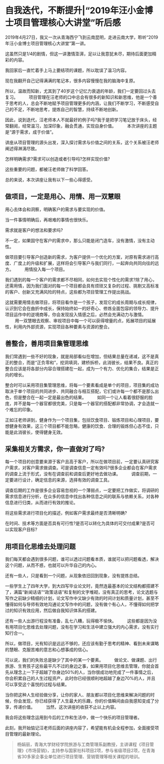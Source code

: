 # 自我迭代，不断提升|“2019年汪小金博士项目管理核心大讲堂”听后感

2019年4月27日，我又一次从青海西宁飞到云南昆明，走进云南大学，聆听“2019年汪小金博士项目管理核心大讲堂”第一讲。

这虽然只是1/4的剧情，但这一讲激情澎湃，足以让我意犹未尽，期待后面更加精彩的内容。

我回家后一直忙着手上马上要结项的课题，所以耽误了温习内容。

现在我翻开自己记得满满的笔记本，很多内容慢慢在我的脑海中复原。

所以，温故而知新，尤其到了40岁这个记忆力衰退的年龄，我们一定要回过头去复习。
　　
项目管理在汪老师的口中总会有很多的新知识和新思维，他是一个善于思考的人，总会不断地赋予项目管理更多的内涵，让我们不断学习，不断感受自己的不足，不断地思考，提炼自己的智慧，持续不断地创新。

因此，说到迭代，汪老师本人不就最好的例子吗?我于是把学习笔记放于床头，经常翻阅，经常温习，加深印象，融会贯通，实现自身价值。
　　
本次讲座的主题是“源于需求，成于价值”。

 讲座从项目管理的源头出发，深入探讨需求与价值之间的关系，这个关系被汪老师阐述得淋漓尽致。
 
 怎样明确需求?需求可以创造或者引导吗?怎样实现价值?
 
 这些重要的问题，都被汪老师做了科学回答。
 
 总的来说，本次讲座让我有以下一些心得感受。

## 做项目，一定是用心、用情、用一双慧眼

用心去体会和洞察，明确客户的需求与要实现的价值。

当一件事情明确后，再艰难的事情也很快乐。

需求就是客户的想法和要求吗? 

不一定，如果固守在客户的需求中，那么只能是闭门造车，没有激情，没有主动性。

做项目要引导客户创造新的需求，为客户提供一个优化的方案，对原有需求进行高度、广度上的升级和扩展，这样将会引导客户与我们同行，一起奔向共同向往的远方。
　　
用情投入每一个项目。

我们遇到的每一个客户的需求都不尽相同，如何去实现个性化的需求?除了用心，还需用情，因为我们面对的每一个项目都会具有烦琐又复杂的过程、挑剔又高标准的客户、创新又充满风险的特点，这些都为项目管理工作提出挑战。

这就需要用情去做项目，将项目看作是一个孩子，发现它的成长周期与成长规律，认识到它会在曲折中成长，保持始终如一的好奇心、修炼全面包容的领导力、提升项目运作中的逆境商等，你会发现投入情感之后，必然会充满动力与激情。
　　
用一双慧眼去观察、审视项目中每一个可以获得增量的点，拓展项目的延展性，利用内外部资源，实现项目各种要素与资源的整合。

## 善整合，善用项目集管理思维


我们常遇到一些不好的现象，就是局部看似在增加，但结果总量在递减，这不是真正的整合，而是“正负零和”，挖洞填洞，建桥拆桥，此消彼长，结果不良。真正的整合应该是将各部分内容合理搭建在一起，成为一个有力、优化的集合，结果是正向的增长。

整合时可以采用项目集管理思维，将每一个要素看成是单个的项目，项目集的成功取决于单个项目的共同进步、共同融合与相互搭配，它们或许每一个都不是那么出色，但是整合在一起一定是最出色的结果。
　　
如同一个让人看着很舒服的脸庞，并不是每一个器官都很完美，只是每一个器官的搭配都非常协调，才会造就一个难忘的印象。

正如汪老师讲到，健身作为一个项目集，包括饮食项目、锻炼项目和心理项目，要想健身有效果，这三个项目都不能忽略，健康的饮食、合理的锻炼但心态不佳，只能是此消彼长，使得健身无效。

## 采集相关方需求，你一直做对了吗?

每一个项目的创意要来源于客户且高于客户，所以在做项目前，一定要认真研究客户需求，对客户需求做调查。可是调查信息一定有效吗?很多企业都会在客户需求的调查上流于形式，没有在调查前和调查后更好地去做功课。
　　
调查前期，一定要进行设计，确定信息的来源，选择有效的调查工具。

调查后期的工作是很多企业容易忽视的一个薄弱点，一定要把工作做实，将调研的需求信息进行分析，在众多的信息中找出各种信息之间的联系与依赖关系，对各种信息进行归类，从而进行有效的推论。

将这些需求进行项目化的描述，例如客户需求最终是否清晰明确?

在时间、技术等方面是否具有可行性?是否可以转化为具体的可交付成果?是否可以实现客户目标?

## 用项目化思维去处理问题

我们每天都会遇到很多问题，谁可以透过问题看本质，谁就可以把问题看透，解决这个问题，从而不惑，也就可以升华自己的内心。

还有一些人，只是看到一个问题，从现象依旧回到现象，没有提炼总结。

一些学生上了四年大学，到大四写毕业论文时，竟然连最基本的论文结构都搭建不了，满篇“新闻话语”“政策话语”和复制的文字堆砌，没有真正的思考，论文选题与写作之前缺少精细的计划，论文写作中又缺少有效的时间计划和质量计划，甚至不懂得如何与导师有效地沟通论文写作中的问题，没有做个有心人，不懂得如何把学过的知识有效应用，然后做自我知识体系的搭建。

还有一些人出游行程没有准备，乱七八糟，玩得极不愉快。
　　
这些都是因为没有用项目化思维去处理问题，没有在学习和生活中建立强大的内心需求，没有实行知行合一。

所以，做项目，光有知识是远远不够的，还应该有勤于思考的精神、看到未来谋略的慧眼、克服苦难的意志和心想事成的信心。

可以说，我们的失败总是缺少了其中的某一个要素。
　　
做论文、做课题、出行旅游、生育孩子这些最平凡不过的身边之事，如果用项目化思维去管理，你就会首先从理念上一下子超越了你身边50%的人，当你很成功地完成了一件事情之后，你会积累自己的人生过程资产，此时你已经很顺利地超越了身边70%的人，并且可以享受这个喜悦的过程与结果。

当你把这种人生经验做分享，让你的家人、朋友都以项目化思维来解决问题的时候，你会发现，你已经获得了人生最大的乐趣，你的价值瞬间由自我感知变成了分享，传递价值。
　　
当然，这次讲座的收获不止以上内容。

我会将这些理念运用到今后的工作和生活中，做一个快乐的项目管理者。

此刻，我开始惦记汪老师后面的讲座内容了，希望能有机会全程参加，全面接受项目管理的最新理论。

>杨娟丽，青海大学财经学院旅游与工商管理系副教授，主讲课程《项目管理》《市场营销》，主持参与国家社科项目2项，参与省级项目2项，在青海省30多家企事业单位进行项目管理、营销管理等相关课程的培训。